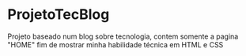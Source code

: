 # ProjetoTecBlog
Projeto baseado num blog sobre tecnologia, contem somente a pagina "HOME" fim de mostrar minha habilidade técnica em HTML e CSS
